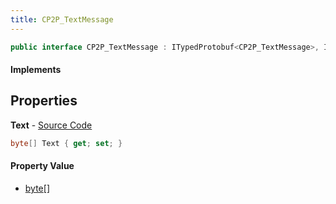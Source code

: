```yaml
---
title: CP2P_TextMessage
---
```


```csharp
public interface CP2P_TextMessage : ITypedProtobuf<CP2P_TextMessage>, INativeHandle
```

#### Implements

## Properties

**Text** - [Source Code](https://github.com/swiftly-solution/swiftlys2/blob/master/managed/src/SwiftlyS2.Generated/Protobufs/Interfaces/CP2P_TextMessage.cs#L13)

```csharp
byte[] Text { get; set; }
```

#### Property Value

- [byte](https://learn.microsoft.com/dotnet/api/system.byte)[]

